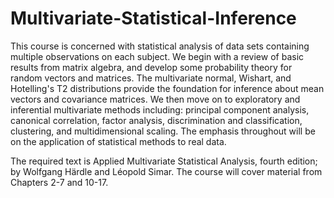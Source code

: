 # Multivariate-Statistical-Inference

This course is concerned with statistical analysis of data sets containing multiple observations on each subject. We begin with a review of basic results from matrix
algebra, and develop some probability theory for random vectors and matrices. The multivariate normal, Wishart, and Hotelling's T2 distributions provide the foundation for inference
about mean vectors and covariance matrices. We then move on to exploratory and inferential multivariate methods including: principal component analysis, canonical correlation, factor
analysis, discrimination and classification, clustering, and multidimensional scaling. The emphasis throughout will be on the application of statistical methods to real data.

The required text is Applied Multivariate Statistical Analysis, fourth edition; by Wolfgang Härdle and Léopold Simar. The course will cover material from Chapters 2-7 and 10-17.
